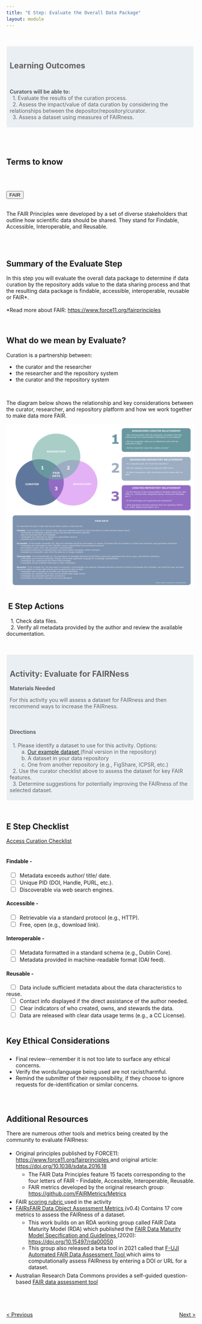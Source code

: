 ```yaml
---
title: "E Step: Evaluate the Overall Data Package"
layout: module
---
```


<br>

<style>

.highlighted-text {
    padding: 0 0 5px 5px;
    border: 1px solid;
    border-color: #ffffff;
    border-radius: 4px;
    margin: 15px 5px 10px 0;
    background-color: rgba(68, 114, 155, 0.1);
    padding-top: 10px;
    padding-left: 8px;

}

img {
  max-width: 100%;
  height: auto;
}
</style>

<blockquote class = "highlighted-text">
  <h2>Learning Outcomes</h2>
  <br>
  <p>
  <b>Curators will be able to:</b><br>
  &nbsp;&nbsp;1. Evaluate the results of the curation process.
  <br>
  &nbsp;&nbsp;2. Assess the impact/value of data curation by considering the relationships between the depositor/repository/curator.
  <br>
  &nbsp;&nbsp;3. Assess a dataset using measures of FAIRness.
  </p>
</blockquote>

<html>
<head>
<meta name="viewport" content="width=device-width, initial-scale=1">
<style>

.collapsible {
background-color: #44729B;
color: white;
cursor: pointer;
padding-bottom: 30px;
padding-top: 30px;
padding-left: 20px;
width: 100%;
border: none;
border-bottom: 3px solid white;
text-align: left;
outline: none;
}

.active, .collapsible:hover {
background-color: #345878;
}

.content {
padding: 0 20px;
max-height: 0;
overflow: hidden;
transition: max-height 0.2s ease-out;
background-color: rgb(68,114,155,0.2);
}

.collapsible:after {
color: #ffffff;
content: "+";
font-size: 20px;
float: right;
margin-left: 5px;
padding-right: 10px;
}

.active:after {
content: "-";
color: #ffffff;
font-size: 20px;
padding-right: 10px;
}
</style>

</head>
<body>
<br>
<br>

<h2>Terms to know</h2>

<br>
<br>

<button class="collapsible">FAIR</button>

<div class="content">
  <p><br> The FAIR Principles were developed by a set of diverse stakeholders that outline how scientific data should be shared. They stand for Findable, Accessible, Interoperable, and Reusable. </p>
</div>

<script>
var coll = document.getElementsByClassName("collapsible");
var i;

for (i = 0; i < coll.length; i++) {
  coll[i].addEventListener("click", function() {
    this.classList.toggle("active");
    var content = this.nextElementSibling;
    if (content.style.maxHeight){
      content.style.maxHeight = null;
    } else {
      content.style.maxHeight = content.scrollHeight + "px";
    } 
  });
}
</script>

</body>
</html>

<br>
<br>

<h2>Summary of the Evaluate Step</h2>
<p>
In this step you will evaluate the overall data package to determine if data curation by the repository adds value to the data sharing process and that the resulting data package is findable, accessible, interoperable, reusable or FAIR*. 
<br>
<br>
*Read more about FAIR: <a href="https://www.force11.org/fairprinciples" target="_blank">https://www.force11.org/fairprinciples</a>
</p>

<br>

<h2> What do we mean by Evaluate?  </h2>

<p>
Curation is a partnership between:
</p>

<ul style = "padding-left: 5%" >
  <li> the curator and the researcher </li>
  <li> the researcher and the repository system</li>
  <li> the curator and the repository system
</li>
</ul>
<br>

<p>
The diagram below shows the relationship and key considerations between the curator, researcher, and repository platform and how we work together to make data more FAIR. 
</p>
<img src="/images/DCN_ModuleE_Figure.png">
<br>

<h2>&nbsp;E Step Actions</h2>
<p>
  &nbsp;&nbsp;&nbsp;1.  Check data files.
   <br>
  &nbsp;&nbsp;&nbsp;2.  Verify all metadata provided by the author and review the available documentation.

   <br>
</p>
<br>

<blockquote class = "highlighted-text">
<h2> Activity: Evaluate for FAIRNess </h2>

<p>

<b>Materials Needed</b><br>

For this activity you will assess a dataset for FAIRness and then recommend ways to increase the FAIRness.

<br>

<h4>Directions</h4>

<p>
&nbsp;&nbsp;1. Please identify a dataset to use for this activity. Options:
<br>
&nbsp;&nbsp;&nbsp;&nbsp;&nbsp;&nbsp;&nbsp;&nbsp;a. <a href="https://ecommons.cornell.edu/handle/1813/43783" target="_blank"> Our example dataset </a> (final version in the repository)
<br>
&nbsp;&nbsp;&nbsp;&nbsp;&nbsp;&nbsp;&nbsp;&nbsp;b. A dataset in your data repository
<br>
&nbsp;&nbsp;&nbsp;&nbsp;&nbsp;&nbsp;&nbsp;&nbsp;c. One from another repository (e.g., FigShare, ICPSR, etc.)
<br>
&nbsp;&nbsp;2. Use the curator checklist above to assess the dataset for key FAIR features. 
<br>
&nbsp;&nbsp;3. Determine suggestions for potentially improving the FAIRness of the selected dataset.
</p>
</p>
</blockquote>

<br>

<h2>E Step Checklist</h2>

<div class="flex-contianer">
     <a class="button button-primary" href="https://docs.google.com/document/d/1RWt2obXOOeJRRFmVo9VAkl4h41cL33Zm5YYny3hbPZ8/edit" target = "_blank"> Access Curation Checklist</a>
</div>

<br>

<h4> Findable - </h4>
&nbsp;&nbsp;<input type="checkbox" id="1" name="1" >
<label for="1"> &nbsp;Metadata exceeds author/ title/ date.</label><br>
&nbsp;&nbsp;<input type="checkbox" id="2" name="2">
<label for="2"> &nbsp;Unique PID (DOI, Handle, PURL, etc.).</label><br>
&nbsp;&nbsp;<input type="checkbox" id="3" name="3">
<label for="3"> &nbsp;Discoverable via web search engines.</label><br>
<h4> Accessible - </h4>
&nbsp;&nbsp;<input type="checkbox" id="4" name="4" >
<label for="4"> &nbsp;Retrievable via a standard protocol (e.g., HTTP).</label><br>
&nbsp;&nbsp;<input type="checkbox" id="5" name="5" >
<label for="5"> &nbsp;Free, open (e.g., download link). </label><br>
<h4> Interoperable - </h4>
&nbsp;&nbsp;<input type="checkbox" id="6" name="6" >
<label for="6"> &nbsp;Metadata formatted in a standard schema (e.g., Dublin Core). </label><br>
&nbsp;&nbsp;<input type="checkbox" id="7" name="7" >
<label for="7"> &nbsp;Metadata provided in machine-readable format (OAI feed).</label><br>
<h4> Reusable - </h4>
&nbsp;&nbsp;<input type="checkbox" id="8" name="8" >
<label for="8"> &nbsp;Data include sufficient metadata about the data characteristics to reuse. </label><br>
&nbsp;&nbsp;<input type="checkbox" id="9" name="9" >
<label for="9"> &nbsp;Contact info displayed if the direct assistance of the author needed.</label><br>
&nbsp;&nbsp;<input type="checkbox" id="10" name="10" >
<label for="10"> &nbsp;Clear indicators of who created, owns, and stewards the data.</label><br>
&nbsp;&nbsp;<input type="checkbox" id="11" name="11" >
<label for="11"> &nbsp;Data are released with clear data usage terms (e.g., a CC License).</label><br>

<br>

<h2> Key Ethical Considerations </h2>

<ul style="padding-top: 2%; padding-bottom: 2%; padding-left: 5%;">
<li> Final review--remember it is not too late to surface any ethical concerns. </li>
<li> Verify the words/language being used are not racist/harmful. </li>
<li> Remind the submitter of their responsibility, if they choose to ignore requests for de-identification or similar concerns. 
</li>
</ul>

<br>

<h2>Additional Resources</h2>

<p>There are numerous other tools and metrics being created by the community to evaluate FAIRness: 
</p>

<ul style=" padding-top: 1%; padding-bottom: 1%;padding-left: 5%;">

<li> Original principles published by FORCE11: <a href="https://www.force11.org/fairprinciples" target = "_blank"> https://www.force11.org/fairprinciples </a> and original article: <a href="https://doi.org/10.1038/sdata.2016.18" target = "_blank"> https://doi.org/10.1038/sdata.2016.18 </a>
    <ul style=" padding-top: 1%; padding-bottom: 1%;padding-left: 7%;">
    <li> The FAIR Data Principles feature 15 facets corresponding to the four letters of FAIR - Findable, Accessible, Interoperable, Reusable. </li>
    <li> FAIR metrics developed by the original research group: <a href="https://github.com/FAIRMetrics/Metrics" target = "_blank">https://github.com/FAIRMetrics/Metrics </a></li>
    </ul>
</li>
<li>FAIR <a href="https://doi.org/10.2218/ijdc.v12i2.567" target = "_blank">scoring rubric </a> used in the activity</li>
<li> <a href="https://zenodo.org/record/4081213#.YVS9YMZOnBI" target = "_blank"> FAIRsFAIR Data Object Assessment Metrics </a> (v0.4) Contains 17 core metrics to assess the FAIRness of a dataset. 
    <ul  style=" padding-top: 1%; padding-bottom: 1%;padding-left: 7%;">
    <li>This work builds on an RDA working group called FAIR Data Maturity Model (RDA) which published the <a href="https://www.rd-alliance.org/system/files/FAIR%20Data%20Maturity%20Model_%20specification%20and%20guidelines_v1.00.pdf" target = "_blank"> FAIR Data Maturity Model Specification and Guidelines </a> (2020):<a href="https://doi.org/10.15497/rda00050" target = "_blank"> https://doi.org/10.15497/rda00050
    </a> </li>
    <li>This group also released a beta tool in 2021 called that <a href="https://www.fairsfair.eu/f-uji-automated-fair-data-assessment-tool" target = "_blank"> F-UJI Automated FAIR Data Assessment Tool </a> which aims to computationally assess FAIRness by entering a DOI or URL for a dataset. </li>
    </ul>
</li>
<li>Australian Research Data Commons provides a self-guided question-based <a href="https://ardc.edu.au/resources/working-with-data/fair-data/fair-self-assessment-tool/" target = "_blank"> FAIR data assessment tool </a> </li>
</ul>
<br>
<br>

<style>
.flex-contianer {
  display: flex;
  justify-content: space-between;
}
</style>

<br>

<div class="flex-contianer">
     <a class="button button-primary" href="/CURATED/modules/module-t"> < Previous</a>
     <a class="button button-primary" href="/CURATED/modules/module-d"> Next > </a>
</div>
